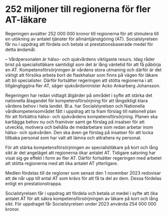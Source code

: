# 252 miljoner till regionerna för fler AT-läkare

Regeringen avsätter 252 000 000 kronor till regionerna för att stimulera till en utökning av antalet tjänster för allmäntjänstgöring (AT). Socialstyrelsen får nu i uppdrag att fördela och betala ut prestationsbaserade medel för detta ändamål.

– Vårdpersonalen är hälso- och sjukvårdens viktigaste resurs. Idag råder brist på specialistläkare samtidigt som det är lång väntetid för att få påbörja en AT. Kompetensförsörjningen är vårdens stora utmaning och därför är det viktigt att försöka arbeta bort de flaskhalsar som finns på vägen för läkare att bli specialister. Därför fortsätter regeringen att stötta regionerna i att tillgängliggöra fler AT, säger sjukvårdsminister Acko Ankarberg Johansson.

Regeringen har redan vidtagit åtgärder på området i syfte att stärka det nationella åtagandet för kompetensförsörjning för att långsiktigt klara vårdens behov i hela landet. Bl.a. har Socialstyrelsen och Nationella vårdkompetensområdet fått i uppdrag att ta fram förslag till nationell plan för att förbättra hälso- och sjukvårdens kompetensförsörjning. Planen ska kartlägga behov nu och framöver samt ge förslag på insatser för att utveckla, motivera och behålla de medarbetare som redan arbetar inom hälso- och sjukvården. Den ska även ge förslag på insatser för att locka tillbaka personal som har valt att lämna och attrahera ny personal.

För att stärka kompetensförsörjningen av specialistläkare på kort och lång sikt är det angeläget att regionerna ökar antalet AT. Tidigare satsning har visat sig ge effekt i form av fler AT. Därför fortsätter regeringen med arbetet att stötta regionerna med att öka antalet AT ytterligare.

Medlen fördelas till de regioner som senast den 1 november 2023 redovisar att de når upp till antal AT som krävs för att få ta del av dem. Dessa fördelas enligt en prestationstrappa.

Socialstyrelsen får i uppdrag att fördela och betala ut medel i syfte att öka antalet AT för att säkra kompetensförsörjningen av läkare på kort och lång sikt. För uppdraget får Socialstyrelsen under 2023 använda 254 000 000 kronor.

